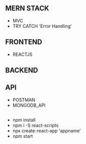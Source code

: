 ## MERN STACK
- MVC
- TRY CATCH 'Error Handling'

## FRONTEND
- REACTJS

## BACKEND
## API
- POSTMAN
- MONGODB_API

##
- npm install
- npm i -S react-scripts
- npx create-react-app 'appname'
- npm start



